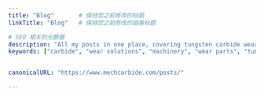 ```yaml
---
title: "Blog"       # 保持您之前修改的标题
linkTitle: "Blog"   # 保持您之前修改的链接标题

# SEO 相关的元数据
description: "All my posts in one place, covering tungsten carbide wear parts, heavy equipment, and industry insights." # 您的页面描述，用于搜索引擎结果
keywords: ["carbide", "wear solutions", "machinery", "wear parts", "tungsten carbide", "heavy equipment", "construction", "forestry", "recycling", "oil and gas", "cemented carbide"] # 您的关键词列表


canonicalURL: "https://www.mechcarbide.com/posts/"

---
```


